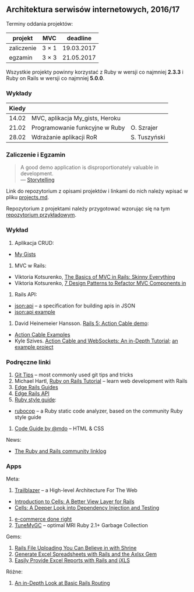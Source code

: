 ## Architektura serwisów internetowych, 2016/17

Terminy oddania projektów:

| projekt    | MVC     |    deadline |
|------------|---------|-------------|
| zaliczenie | 3 × 1   | 19.03.2017  |
| egzamin    | 3 × 3   | 21.05.2017  |

Wszystkie projekty powinny korzystać z Ruby w wersji co najmniej **2.3.3**
i Ruby on Rails w wersji co najmniej **5.0.0**.


### Wykłady

| Kiedy    | | |
|------------|---------|-------------|
| 14.02 | MVC, aplikacja My_gists, Heroku | |
| 21.02 | Programowanie funkcyjne w Ruby | O. Szrajer |
| 28.02 | Wdrażanie aplikacji RoR | S. Tuszyński |



### Zaliczenie i Egzamin

> A good demo application is disproportionately valuable in development.<br>
> — [Storytelling](http://en.wikipedia.org/wiki/Storytelling)

Link do repozytorium z opisami projektów i linkami do nich należy wpisać
w pliku [projects.md](projects.md).

Repozytorium z projektami należy przygotować wzorując się na
tym [repozytorium przykładowym](https://github.com/egzamin/projekty-asi).


### Wykład

1. Aplikacja CRUD:
  - [My Gists](https://github.com/rails4/my_gists5)
1. MVC w Rails:
  - Viktoria Kotsurenko, [The Basics of MVC in Rails: Skinny Everything](https://www.sitepoint.com/the-basics-of-mvc-in-rails-skinny-everything/)
  - Viktoria Kotsurenko, [7 Design Patterns to Refactor MVC Components in ](https://www.sitepoint.com/7-design-patterns-to-refactor-mvc-components-in-rails/)
1. Rails API:
  - [json:api](http://jsonapi.org) – a specification for building apis in JSON
  - [json:api example](https://github.com/rails4/jsonapi_borrowers_5.0)
1. David Heinemeier Hansson.
   [Rails 5: Action Cable demo](https://www.youtube.com/watch?v=n0WUjGkDFS0):
  - [Action Cable Examples](https://github.com/rails/actioncable-examples)
  - Kyle Szives. [Action Cable and WebSockets: An in-Depth Tutorial](http://www.sitepoint.com/action-cable-and-websockets-an-in-depth-tutorial/);
    [an example project](https://github.com/kylesziv/action-cable-house-example)


### Podręczne linki

1. [Git Tips](https://github.com/git-tips/tips) – most commonly used git tips and tricks
1. Michael Hartl,
   [Ruby on Rails Tutorial](https://www.railstutorial.org/book) –
   learn web development with Rails
1. [Edge Rails Guides](http://edgeguides.rubyonrails.org/)
1. [Edge Rails API](http://edgeapi.rubyonrails.org/)
1. [Ruby style guide](https://github.com/bbatsov/ruby-style-guide):
  - [rubocop](https://github.com/bbatsov/rubocop) – a Ruby static code analyzer,
    based on the community Ruby style guide
1. [Code Guide by @mdo](http://mdo.github.io/code-guide/) – HTML & CSS

News:

* [The Ruby and Rails community linklog](http://www.rubyflow.com)


### Apps

Meta:

1. [Trailblazer](http://trailblazer.to) –
  a High-level Architecture For The Web
  - [Introduction to Cells: A Better View Layer for Rails](https://www.sitepoint.com/introduction-to-cells-a-better-view-layer-for-rails/)
  - [Cells: A Deeper Look into Dependency Injection and Testing](https://www.sitepoint.com/cells-a-deeper-look-into-dependency-injection-and-testing/)
1. [e-commerce done right](http://www.ror-e.com)
1. [TuneMyGC](https://tunemygc.com) – optimal MRI Ruby 2.1+ Garbage Collection

Gems:

1. [Rails File Uploading You Can Believe in with Shrine](http://www.sitepoint.com/rails-file-uploading-you-can-believe-in-with-shrine/)
1. [Generate Excel Spreadsheets with Rails and the Axlsx Gem](http://www.sitepoint.com/generate-excel-spreadsheets-rails-axlsx-gem/)
1. [Easily Provide Excel Reports with Rails and jXLS](https://www.sitepoint.com/easily-provide-excel-reports-with-rails-and-jxls/)

Różne:

1. [An in-Depth Look at Basic Rails Routing](https://www.sitepoint.com/an-in-depth-look-at-basic-rails-routing/)
